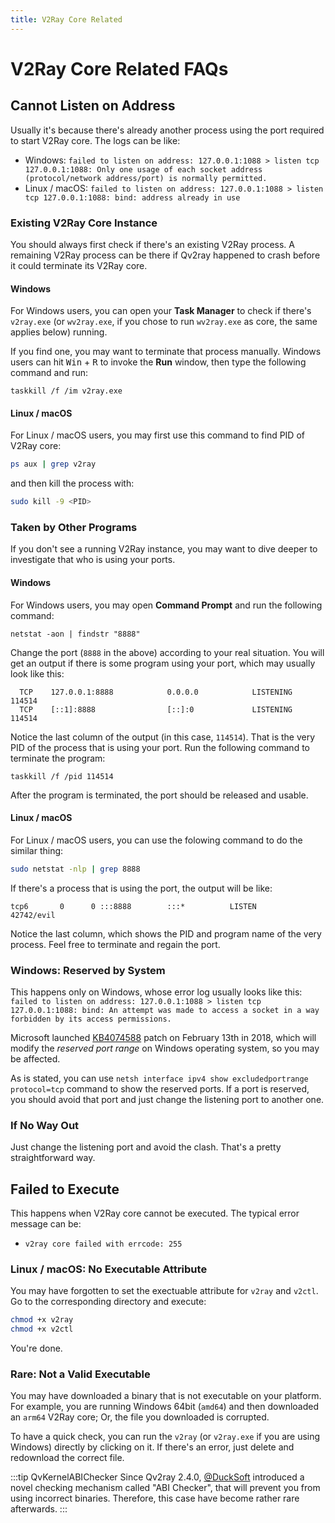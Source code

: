 ```yaml
---
title: V2Ray Core Related
---
```


# V2Ray Core Related FAQs

## Cannot Listen on Address

Usually it's because there's already another process using the port required to start V2Ray core. The logs can be like:

* Windows: `failed to listen on address: 127.0.0.1:1088 > listen tcp 127.0.0.1:1088: Only one usage of each socket address (protocol/network address/port) is normally permitted.`
* Linux / macOS: `failed to listen on address: 127.0.0.1:1088 > listen tcp 127.0.0.1:1088: bind: address already in use`

### Existing V2Ray Core Instance

You should always first check if there's an existing V2Ray process. A remaining V2Ray process can be there if Qv2ray happened to crash before it could terminate its V2Ray core. 

#### Windows

For Windows users, you can open your **Task Manager** to check if there's `v2ray.exe` (or `wv2ray.exe`, if you chose to run `wv2ray.exe` as core, the same applies below) running.

If you find one, you may want to terminate that process manually. Windows users can hit <kbd>Win</kbd> + <kbd>R</kbd> to invoke the **Run** window, then type the following command and run:

```batch
taskkill /f /im v2ray.exe
```

#### Linux / macOS

For Linux / macOS users, you may first use this command to find PID of V2Ray core:

```bash
ps aux | grep v2ray
```

and then kill the process with:

```bash
sudo kill -9 <PID>
```

### Taken by Other Programs

If you don't see a running V2Ray instance, you may want to dive deeper to investigate that who is using your ports.

#### Windows

For Windows users, you may open **Command Prompt** and run the following command:

```batch
netstat -aon | findstr "8888"
```

Change the port (`8888` in the above) according to your real situation. You will get an output if there is some program using your port, which may usually look like this:

```
  TCP    127.0.0.1:8888            0.0.0.0            LISTENING       114514
  TCP    [::1]:8888                [::]:0             LISTENING       114514
```

Notice the last column of the output (in this case, `114514`). That is the very PID of the process that is using your port. Run the following command to terminate the program:

```batch
taskkill /f /pid 114514
```

After the program is terminated, the port should be released and usable.

#### Linux / macOS

For Linux / macOS users, you can use the folowing command to do the similar thing:

```bash
sudo netstat -nlp | grep 8888
```

If there's a process that is using the port, the output will be like:

```
tcp6       0      0 :::8888        :::*          LISTEN      42742/evil
```

Notice the last column, which shows the PID and program name of the very process. Feel free to terminate and regain the port.

### Windows: Reserved by System

This happens only on Windows, whose error log usually looks like this: `failed to listen on address: 127.0.0.1:1088 > listen tcp 127.0.0.1:1088: bind: An attempt was made to access a socket in a way forbidden by its access permissions.`

Microsoft launched [KB4074588](https://support.microsoft.com/eu-es/help/4074588/windows-10-update-kb4074588) patch on February 13th in 2018, which will modify the *reserved port range* on Windows operating system, so you may be affected. 

As is stated, you can use `netsh interface ipv4 show excludedportrange protocol=tcp` command to show the reserved ports. If a port is reserved, you should avoid that port and just change the listening port to another one.

### If No Way Out

Just change the listening port and avoid the clash. That's a pretty straightforward way.

## Failed to Execute

This happens when V2Ray core cannot be executed. The typical error message can be: 

* `v2ray core failed with errcode: 255`

### Linux / macOS: No Executable Attribute

You may have forgotten to set the exectuable attribute for `v2ray` and `v2ctl`. Go to the corresponding directory and execute:

```bash
chmod +x v2ray
chmod +x v2ctl
```

You're done.

### Rare: Not a Valid Executable

You may have downloaded a binary that is not executable on your platform. For example, you are running Windows 64bit (`amd64`) and then downloaded an `arm64` V2Ray core; Or, the file you downloaded is corrupted.

To have a quick check, you can run the `v2ray` (or `v2ray.exe` if you are using Windows) directly by clicking on it. If there's an error, just delete and redownload the correct file.

:::tip QvKernelABIChecker
Since Qv2ray 2.4.0, [@DuckSoft](https://github.com/DuckSoft) introduced a novel checking mechanism called "ABI Checker", that will prevent you from using incorrect binaries. Therefore, this case have become rather rare afterwards.
:::
